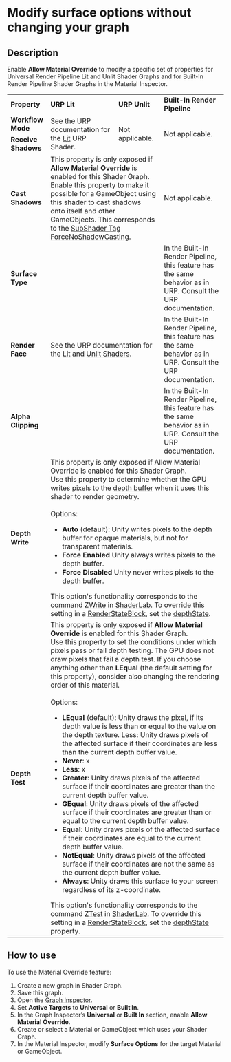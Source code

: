 # Modify surface options without changing your graph

## Description

Enable **Allow Material Override** to modify a specific set of properties for Universal Render Pipeline Lit and Unlit Shader Graphs and for Built-In Render Pipeline Shader Graphs in the Material Inspector.



<table>
<tr><td><b>Property</b></td><td><b>URP Lit</b></td><td><b>URP Unlit</b></td><td><b>Built-In Render Pipeline</b></td></tr>

<tr><td><b>Workflow Mode</b></td><td rowspan="2">See the URP documentation for the <a href="https://docs.unity3d.com/Packages/com.unity.render-pipelines.universal@12.0/manual/lit-shader.html">Lit</a> URP Shader.</td><td rowspan="2">Not applicable.</td><td rowspan="2">Not applicable.</td></tr>
<tr><td><b>Receive Shadows</td> </tr>

<tr><td><b>Cast Shadows</b></td><td colspan="2">This property is only exposed if <b>Allow Material Override</b> is enabled for this Shader Graph. Enable this property to make it possible for a GameObject using this shader to cast shadows onto itself and other GameObjects. This corresponds to the <a href="https://docs.unity3d.com/2021.1/Documentation/Manual/SL-SubShaderTags.html">SubShader Tag</a> <a href="https://docs.unity3d.com/2021.1/Documentation/Manual/SL-SubShaderTags.html">ForceNoShadowCasting</a>.</td><td>Not applicable.</td></tr>

<tr><td><b>Surface Type</b></td><td colspan="2" rowspan="3">See the URP documentation for the <a href="https://docs.unity3d.com/Packages/com.unity.render-pipelines.universal@12.0/manual/lit-shader.html">Lit</a> and <a href="https://docs.unity3d.com/Packages/com.unity.render-pipelines.universal@11.0/manual/unlit-shader.html">Unlit Shaders</a>.</td><td>In the Built-In Render Pipeline, this feature has the same behavior as in URP. Consult the URP documentation.</td></tr>

<tr><td><b>Render Face</b></td><td>In the Built-In Render Pipeline, this feature has the same behavior as in URP. Consult the URP documentation.</td></tr>


<tr><td><b>Alpha Clipping</b></td><td>In the Built-In Render Pipeline, this feature has the same behavior as in URP. Consult the URP documentation.</td></tr>




<tr><td><b>Depth Write</b></td><td colspan="3">
This property is only exposed if Allow Material Override is enabled for this Shader Graph. <br/>
Use this property to determine whether the GPU writes pixels to the <a href="https://en.wikipedia.org/wiki/Z-buffering">depth buffer</a> when it uses this shader to render geometry.  <br/><br>
Options: <br/>
<ul>
<li><b>Auto</b> (default): Unity writes pixels to the depth buffer for opaque materials, but not for transparent materials. </li>
<li><b>Force Enabled</b> Unity always writes pixels to the depth buffer.</li>
<li><b>Force Disabled</b> Unity never writes pixels to the depth buffer.</li> </ul>
This option's functionality corresponds to the command <a href="https://docs.unity3d.com/Manual/SL-ZWrite.html">ZWrite</a> in <a href="https://docs.unity3d.com/Manual/SL-Reference.html">ShaderLab</a>.  To override this setting in a <a href="https://docs.unity3d.com/ScriptReference/Rendering.RenderStateBlock.html">RenderStateBlock</a>, set the <a href="https://docs.unity3d.com/ScriptReference/Rendering.RenderStateBlock-depthState.html">depthState</a>.
</td></tr>

<tr><td><b>Depth Test</b></td><td colspan="3">This property is only exposed if <b>Allow Material Override</b> is enabled for this Shader Graph. <br/>Use this property to set the conditions under which pixels pass or fail depth testing. The GPU does not draw pixels that fail a depth test.  If you choose anything other than <b>LEqual</b> (the default setting for this property), consider also changing the rendering order of this material.  <br/> <br/>Options:
<ul>
<li><b>LEqual</b> (default): Unity draws the pixel, if its depth value is less than or equal to the value on the depth texture. Less: Unity draws pixels of the affected surface if their coordinates are less than the current depth buffer value.  </li>
<li><b>Never</b>: x </li>
<li><b>Less</b>: x </li>
<li><b>Greater</b>: Unity draws pixels of the affected surface if their coordinates are greater than the current depth buffer value. </li>
<li><b>GEqual</b>: Unity draws pixels of the affected surface if their coordinates are greater than or equal to the current depth buffer value. </li>
<li><b>Equal</b>: Unity draws pixels of the affected surface if their coordinates are equal to the current depth buffer value. </li>
<li><b>NotEqual</b>: Unity draws pixels of the affected surface if their coordinates are not the same as the current depth buffer value. </li>
<li><b>Always</b>: Unity draws this surface to your screen regardless of its z-coordinate. </li> </ul>
This option's functionality corresponds to the command <a href="https://docs.unity3d.com/Manual/SL-ZTest.html">ZTest</a> in <a href="https://docs.unity3d.com/Manual/SL-Reference.html">ShaderLab</a>.  To override this setting in a <a href="https://docs.unity3d.com/ScriptReference/Rendering.RenderStateBlock.html">RenderStateBlock</a>, set the <a href="https://docs.unity3d.com/ScriptReference/Rendering.RenderStateBlock-depthState.html">depthState</a> property.</li>
</td></tr>





</table>


## How to use

To use the Material Override feature:
1. Create a new graph in Shader Graph.
2. Save this graph.
3. Open the [Graph Inspector](Internal-Inspector.md).
4. Set **Active Targets** to **Universal** or **Built In**.
5. In the Graph Inspector’s **Universal** or **Built In** section, enable **Allow Material Override**.
6. Create or select a Material or GameObject which uses your Shader Graph.
7. In the Material Inspector, modify **Surface Options** for the target Material or GameObject.
